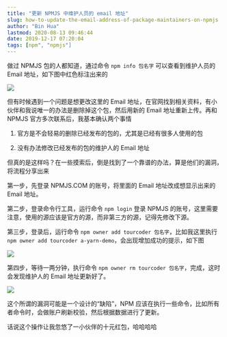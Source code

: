 ```yaml
---
title: "更新 NPMJS 中维护人员的 email 地址"
slug: how-to-update-the-email-address-of-package-maintainers-on-npmjs
author: "Bin Hua"
lastmod: 2020-08-13 09:46:44
date: 2019-12-17 07:20:04
tags: [npm", "npmjs"]
---
```


做过 NPMJS 包的人都知道，通过命令 `npm info 包名字` 可以查看到维护人员的 Email 地址，如下图中红色标注出来的

![](/imgs/how-to-update-the-email-address-of-package-maintainers-on-npmjs-000.png)

但有时候遇到一个问题是想更改这里的 Email 地址，在官网找到相关资料，有小伙伴和我说唯一的办法是删除掉这个包，然后用新的 Email 地址重新上传。再和 NPMJS 官方多次联系后，我基本确认两个事情

1. 官方是不会轻易的删除已经发布的包的，尤其是已经有很多人使用的包

2. 没有办法修改已经发布的包的维护人的 Email 地址

但真的是这样吗？在一些摸索后，倒是找到了一个靠谱的办法，算是他们的漏洞，将流程分享出来

第一步，先登录 NPMJS.COM 的账号，将里面的 Email 地址改成想显示出来的 Email 地址。

第二步，登录命令行工具，运行命令 `npm login` 登录 NPMJS 的账号，这里需要注意，使用的源应该是官方的源，而非第三方的源，记得先修改下源。

第三步，登录后，运行命令 `npm owner add tourcoder 包名字`，比如我这里执行 `npm owner add tourcoder a-yarn-demo`，会出现增加成功的提示，如下图

![](/imgs/how-to-update-the-email-address-of-package-maintainers-on-npmjs-002.png)

第四步，等待一两分钟，执行命令 `npm owner rm tourcoder 包名字`，完成，这时会发现维护人的 Email 地址更新好了。

![](/imgs/how-to-update-the-email-address-of-package-maintainers-on-npmjs-003.png)

这个所谓的漏洞可能是一个设计的“缺陷”，NPM 应该在执行一些命令，比如所有者命令时，会做账户刷新校验，然后根据数据进行了更新。

话说这个操作让我忽悠了一小伙伴的十元红包，哈哈哈哈